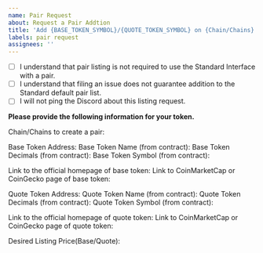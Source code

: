 ```yaml
---
name: Pair Request
about: Request a Pair Addtion
title: 'Add {BASE_TOKEN_SYMBOL}/{QUOTE_TOKEN_SYMBOL} on {Chain/Chains}'
labels: pair request
assignees: ''
---
```


- [ ] I understand that pair listing is not required to use the Standard Interface with a pair.
- [ ] I understand that filing an issue does not guarantee addition to the Standard default pair list.
- [ ] I will not ping the Discord about this listing request.

**Please provide the following information for your token.**

Chain/Chains to create a pair: 

Base Token Address: 
Base Token Name (from contract): 
Base Token Decimals (from contract): 
Base Token Symbol (from contract): 

Link to the official homepage of base token:
Link to CoinMarketCap or CoinGecko page of base token: 

Quote Token Address: 
Quote Token Name (from contract): 
Quote Token Decimals (from contract): 
Quote Token Symbol (from contract): 

Link to the official homepage of quote token:
Link to CoinMarketCap or CoinGecko page of quote token: 

Desired Listing Price(Base/Quote): 
